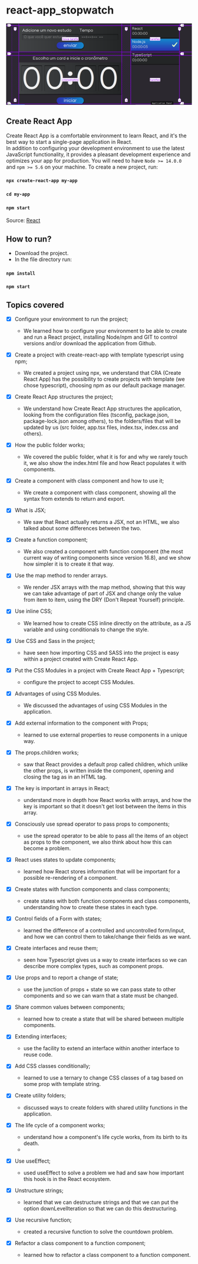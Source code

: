 # react-app_stopwatch

![demo](demo.png)

## Create React App 

Create React App is a comfortable environment to learn React, and it's the best way to start a single-page application in React.
<br>
In addition to configuring your development environment to use the latest JavaScript functionality, it provides a pleasant development experience and optimizes your app for production. You will need to have `Node >= 14.0.0` and `npm >= 5.6` on your machine. To create a new project, run:

#### `npx create-react-app my-app`
#### `cd my-app`
#### `npm start`

Source: [React](https://pt-br.reactjs.org/docs/create-a-new-react-app.html)

## How to run?
- Download the project.
- In the file directory run:
#### `npm install`
#### `npm start`

## Topics covered

- [x] Configure your environment to run the project;
  - We learned how to configure your environment to be able to create and run a React project, installing Node/npm and GIT to control versions and/or download the application from Github.
   
- [x] Create a project with create-react-app with template typescript using npm;
  - We created a project using npx, we understand that CRA (Create React App) has the possibility to create projects with template (we chose typescript), choosing npm as our default package manager.
   
- [x] Create React App structures the project;
  - We understand how Create React App structures the application, looking from the configuration files (tsconfig, package.json, package-lock.json among others), to the folders/files that will be updated by us (src folder, app.tsx files, index.tsx, index.css and others).

- [x] How the public folder works;
  - We covered the public folder, what it is for and why we rarely touch it, we also show the index.html file and how React populates it with components.

- [x] Create a component with class component and how to use it;
  - We create a component with class component, showing all the syntax from extends to return and export.

- [x] What is JSX;
  - We saw that React actually returns a JSX, not an HTML, we also talked about some differences between the two.
    
- [x] Create a function component;
  - We also created a component with function component (the most current way of writing components since version 16.8), and we show how simpler it is to create it that way.
    
- [x] Use the map method to render arrays.
  - We render JSX arrays with the map method, showing that this way we can take advantage of part of JSX and change only the value from item to item, using the DRY (Don't Repeat Yourself) principle.
 
- [x] Use inline CSS;
  - We learned how to create CSS inline directly on the attribute, as a JS variable and using conditionals to change the style.

- [x] Use CSS and Sass in the project;
  - have seen how importing CSS and SASS into the project is easy within a project created with Create React App.

- [x] Put the CSS Modules in a project with Create React App + Typescript;
  - configure the project to accept CSS Modules.
    
- [x] Advantages of using CSS Modules.
  - We discussed the advantages of using CSS Modules in the application.

- [x] Add external information to the component with Props;
  - learned to use external properties to reuse components in a unique way.
    
- [x] The props.children works;
  - saw that React provides a default prop called children, which unlike the other props, is written inside the component, opening and closing the tag as in an HTML tag.
    
- [x] The key is important in arrays in React;
  - understand more in depth how React works with arrays, and how the key is important so that it doesn't get lost between the items in this array.
    
- [x] Consciously use spread operator to pass props to components;
  - use the spread operator to be able to pass all the items of an object as props to the component, we also think about how this can become a problem.

- [x] React uses states to update components;
  - learned how React stores information that will be important for a possible re-rendering of a component.
    
- [x] Create states with function components and class components;
  - create states with both function components and class components, understanding how to create these states in each type.
    
- [x] Control fields of a Form with states;
  - learned the difference of a controlled and uncontrolled form/input, and how we can control them to take/change their fields as we want.
    
- [x] Create interfaces and reuse them;
  - seen how Typescript gives us a way to create interfaces so we can describe more complex types, such as component props.

- [x] Use props and to report a change of state;
  - use the junction of props + state so we can pass state to other components and so we can warn that a state must be changed.

- [x] Share common values between components;
  - learned how to create a state that will be shared between multiple components.
    
- [x] Extending interfaces;
  - use the facility to extend an interface within another interface to reuse code.
    
- [x] Add CSS classes conditionally;
  - learned to use a ternary to change CSS classes of a tag based on some prop with template string.
    
- [x] Create utility folders;
  - discussed ways to create folders with shared utility functions in the application.

- [x] The life cycle of a component works;
  - understand how a component's life cycle works, from its birth to its death.
  - 
- [x] Use useEffect;
  - used useEffect to solve a problem we had and saw how important this hook is in the React ecosystem.

- [x] Unstructure strings;
  - learned that we can destructure strings and that we can put the option downLevelIteration so that we can do this destructuring.
    
- [x] Use recursive function;
  - created a recursive function to solve the countdown problem.

- [x] Refactor a class component to a function component;
  - learned how to refactor a class component to a function component.
